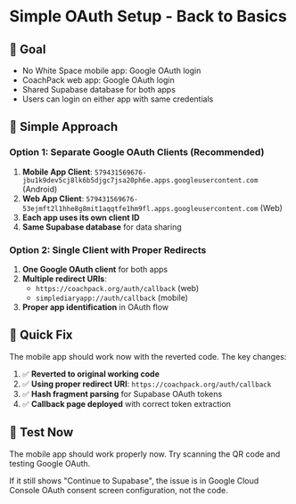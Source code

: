# Simple OAuth Setup - Back to Basics

## 🎯 Goal
- No White Space mobile app: Google OAuth login
- CoachPack web app: Google OAuth login  
- Shared Supabase database for both apps
- Users can login on either app with same credentials

## 🔧 Simple Approach

### Option 1: Separate Google OAuth Clients (Recommended)
1. **Mobile App Client**: `579431569676-jbu1k9dev5cj8lk6b5djgc7jsa20ph6e.apps.googleusercontent.com` (Android)
2. **Web App Client**: `579431569676-53ejmft2l1hhe8g8mit1aqqtfe1hm9fl.apps.googleusercontent.com` (Web)
3. **Each app uses its own client ID**
4. **Same Supabase database** for data sharing

### Option 2: Single Client with Proper Redirects
1. **One Google OAuth client** for both apps
2. **Multiple redirect URIs**:
   - `https://coachpack.org/auth/callback` (web)
   - `simplediaryapp://auth/callback` (mobile)
3. **Proper app identification** in OAuth flow

## 🚀 Quick Fix

The mobile app should work now with the reverted code. The key changes:
1. ✅ **Reverted to original working code**
2. ✅ **Using proper redirect URI**: `https://coachpack.org/auth/callback`
3. ✅ **Hash fragment parsing** for Supabase OAuth tokens
4. ✅ **Callback page deployed** with correct token extraction

## 🧪 Test Now

The mobile app should work properly now. Try scanning the QR code and testing Google OAuth.

If it still shows "Continue to Supabase", the issue is in Google Cloud Console OAuth consent screen configuration, not the code.
